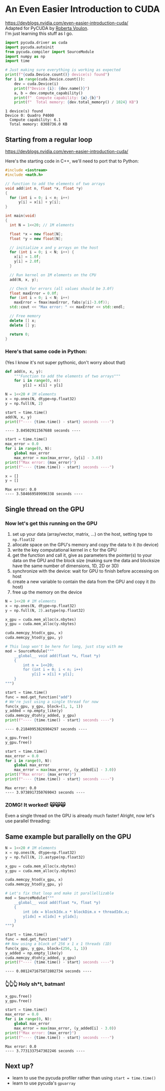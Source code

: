 # An Even Easier Introduction to CUDA
https://devblogs.nvidia.com/even-easier-introduction-cuda/  
Adapted for PyCUDA by [Roberta Voulon](https://github.com/rvoulon).  
I'm just learning this stuff as I go.


```python
import pycuda.driver as cuda
import pycuda.autoinit
from pycuda.compiler import SourceModule
import numpy as np
import time
```


```python
# Just making sure everything is working as expected
print(f"{cuda.Device.count()} device(s) found")
for i in range(cuda.Device.count()):
    dev = cuda.Device(i)
    print(f"Device {i}: {dev.name()}")
    a, b = dev.compute_capability()
    print(f"  Compute capability: {a}.{b}")
    print(f"  Total memory: {dev.total_memory() / 1024} KB")
```

    1 device(s) found
    Device 0: Quadro P4000
      Compute capability: 6.1
      Total memory: 8308736.0 KB


## Starting from a regular loop
https://devblogs.nvidia.com/even-easier-introduction-cuda/  

Here's the starting code in C++, we'll need to port that to Python:

```c++
#include <iostream>
#include <math.h>

// function to add the elements of two arrays
void add(int n, float *x, float *y)
{
  for (int i = 0; i < n; i++)
      y[i] = x[i] + y[i];
}

int main(void)
{
  int N = 1<<20; // 1M elements

  float *x = new float[N];
  float *y = new float[N];

  // initialize x and y arrays on the host
  for (int i = 0; i < N; i++) {
    x[i] = 1.0f;
    y[i] = 2.0f;
  }

  // Run kernel on 1M elements on the CPU
  add(N, x, y);

  // Check for errors (all values should be 3.0f)
  float maxError = 0.0f;
  for (int i = 0; i < N; i++)
    maxError = fmax(maxError, fabs(y[i]-3.0f));
  std::cout << "Max error: " << maxError << std::endl;

  // Free memory
  delete [] x;
  delete [] y;

  return 0;
}
```



### Here's that same code in Python:
(Yes I know it's not super pythonic, don't worry about that)


```python
def add(n, x, y):
    """Function to add the elements of two arrays"""
    for i in range(0, n):
        y[i] = x[i] + y[i]
```


```python
N = 1<<20 # 1M elements
x = np.ones(N, dtype=np.float32)
y = np.full(N, 2)
```


```python
start = time.time()
add(N, x, y)
print(f"---- {time.time() - start} seconds ----")
```

    ---- 3.84502911567688 seconds ----



```python
start = time.time()
max_error = 0.0
for i in range(0, N):
    global max_error
    max_error = max(max_error, (y[i] - 3.0))
print(f"Max error: {max_error}")
print(f"---- {time.time() - start} seconds ----")

x = []
y = []
```

    Max error: 0.0
    ---- 3.584669589996338 seconds ----


## Single thread on the GPU

### Now let's get this running on the GPU
1. set up your data (array/vector, matrix, ...) on the host, setting type to `np.float32`
1. allocate space on the GPU's memory and copy the data to it (to device)
1. write the key computational kernel in c for the GPU
1. get the function and call it, give as parameters the pointer(s) to your data on the GPU and the block size (making sure the data and blocksize have the same number of dimensions, 1D, 2D or 3D)
1. synchronize with the device: wait for GPU to finish before accessing on host
1. create a new variable to contain the data from the GPU and copy it (to host)
1. free up the memory on the device


```python
N = 1<<20 # 1M elements
x = np.ones(N, dtype=np.float32)
y = np.full(N, 2).astype(np.float32)
```


```python
x_gpu = cuda.mem_alloc(x.nbytes)
y_gpu = cuda.mem_alloc(y.nbytes)
```


```python
cuda.memcpy_htod(x_gpu, x)
cuda.memcpy_htod(y_gpu, y)
```


```python
# This loop won't be here for long, just stay with me
mod = SourceModule("""
    __global__ void add(float *x, float *y)
    {
        int n = 1<<20;
        for (int i = 0; i < n; i++)
            y[i] = x[i] + y[i];
    }
""")
```


```python
start = time.time()
func = mod.get_function("add")
# We're just using a single thread for now
func(x_gpu, y_gpu, block=(1, 1, 1))
y_added = np.empty_like(y)
cuda.memcpy_dtoh(y_added, y_gpu)
print(f"---- {time.time() - start} seconds ----")
```

    ---- 0.21840953826904297 seconds ----



```python
x_gpu.free()
y_gpu.free()
```


```python
start = time.time()
max_error = 0.0
for i in range(0, N):
    global max_error
    max_error = max(max_error, (y_added[i] - 3.0))
print(f"Max error: {max_error}")
print(f"---- {time.time() - start} seconds ----")
```

    Max error: 0.0
    ---- 3.9738917350769043 seconds ----


### ZOMG! It worked! 🙀🙀🙀
Even a single thread on the GPU is already much faster! Alright, now let's use parallel threading:

## Same example but parallelly on the GPU


```python
N = 1<<20 # 1M elements
x = np.ones(N, dtype=np.float32)
y = np.full(N, 2).astype(np.float32)
```


```python
x_gpu = cuda.mem_alloc(x.nbytes)
y_gpu = cuda.mem_alloc(y.nbytes)
```


```python
cuda.memcpy_htod(x_gpu, x)
cuda.memcpy_htod(y_gpu, y)
```


```python
# Let's fix that loop and make it parallellizable
mod = SourceModule("""
    __global__ void add(float *x, float *y)
    {
        int idx = blockIdx.x * blockDim.x + threadIdx.x;
        y[idx] = x[idx] + y[idx];
    }
""")
```


```python
start = time.time()
func = mod.get_function("add")
## Now using a block of 256 x 1 x 1 threads (1D)
func(x_gpu, y_gpu, block=(256, 1, 1))
y_added = np.empty_like(y)
cuda.memcpy_dtoh(y_added, y_gpu)
print(f"---- {time.time() - start} seconds ----")
```

    ---- 0.0012471675872802734 seconds ----


### 👆👆👆 Holy sh\*t, batman!


```python
x_gpu.free()
y_gpu.free()
```


```python
start = time.time()
max_error = 0.0
for i in range(0, N):
    global max_error
    max_error = max(max_error, (y_added[i] - 3.0))
print(f"Max error: {max_error}")
print(f"---- {time.time() - start} seconds ----")
```

    Max error: 0.0
    ---- 3.7731337547302246 seconds ----


## Next up?
- learn to use the pycuda profiler rather than using `start = time.time()`
- learn to use pycuda's `gpuarray`

